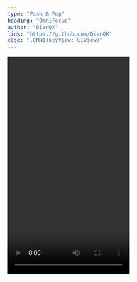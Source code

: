 ```yaml
---
type: "Push & Pop"
heading: "OmniFocus"
author: "DianQK"
link: "https://github.com/DianQK"
case: ".OMNI(keyView: UIView)"
---
```


<video id="video" width="275" height="490" controls="" preload="assets/videos/push/OmniFocus.mp4" loop>
<source src="assets/videos/push/OmniFocus.mp4" type="video/mp4">
</video>
